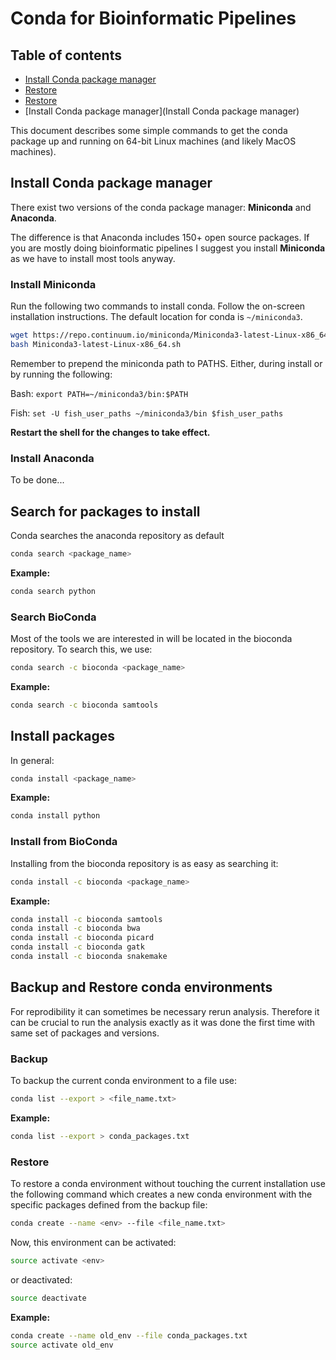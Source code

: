# Conda for Bioinformatic Pipelines

## Table of contents

<!--ts-->
- [Install Conda package manager](#install-conda-package-manager)
- [Restore](#restore)
- [Restore](#Restore)
- [Install Conda package manager](Install Conda package manager)
<!--te-->

This document describes some simple commands to get the conda package up and running on 64-bit Linux machines (and likely MacOS machines).

## Install Conda package manager

There exist two versions of the conda package manager: **Miniconda** and **Anaconda**.

The difference is that Anaconda includes 150+ open source packages. If you are mostly doing bioinformatic pipelines I suggest you install **Miniconda** as we have to install most tools anyway.

### Install Miniconda

Run the following two commands to install conda. Follow the on-screen installation instructions.
The default location for conda is `~/miniconda3`.

```bash
wget https://repo.continuum.io/miniconda/Miniconda3-latest-Linux-x86_64.sh
bash Miniconda3-latest-Linux-x86_64.sh
```

Remember to prepend the miniconda path to PATHS. Either, during install or by running the following:

Bash: `export PATH=~/miniconda3/bin:$PATH`

Fish: `set -U fish_user_paths ~/miniconda3/bin $fish_user_paths`

**Restart the shell for the changes to take effect.**

### Install Anaconda

To be done...

## Search for packages to install

Conda searches the anaconda repository as default

```bash
conda search <package_name>
```

**Example:**
```bash
conda search python
```

### Search BioConda

Most of the tools we are interested in will be located in the bioconda repository. To search this, we use:
```bash
conda search -c bioconda <package_name>
```

**Example:**
```bash
conda search -c bioconda samtools
```

## Install packages

In general:

```bash
conda install <package_name>
```

**Example:**
```bash
conda install python
```

### Install from BioConda

Installing from the bioconda repository is as easy as searching it:
```bash
conda install -c bioconda <package_name>
```

**Example:**
```bash
conda install -c bioconda samtools
conda install -c bioconda bwa
conda install -c bioconda picard
conda install -c bioconda gatk
conda install -c bioconda snakemake
```

## Backup and Restore conda environments

For reprodibility it can sometimes be necessary rerun analysis. Therefore it can be crucial to run the analysis exactly as it was done the first time with same set of packages and versions.

### Backup

To backup the current conda environment to a file use:

```bash
conda list --export > <file_name.txt>
```

**Example:**
```bash
conda list --export > conda_packages.txt
```

### Restore

To restore a conda environment without touching the current installation use the following command which creates a new conda environment with the specific packages defined from the backup file:

```bash
conda create --name <env> --file <file_name.txt>
```

Now, this environment can be activated:

```bash
source activate <env>
```

or deactivated:

```bash
source deactivate
```

**Example:**

```bash
conda create --name old_env --file conda_packages.txt
source activate old_env
```
